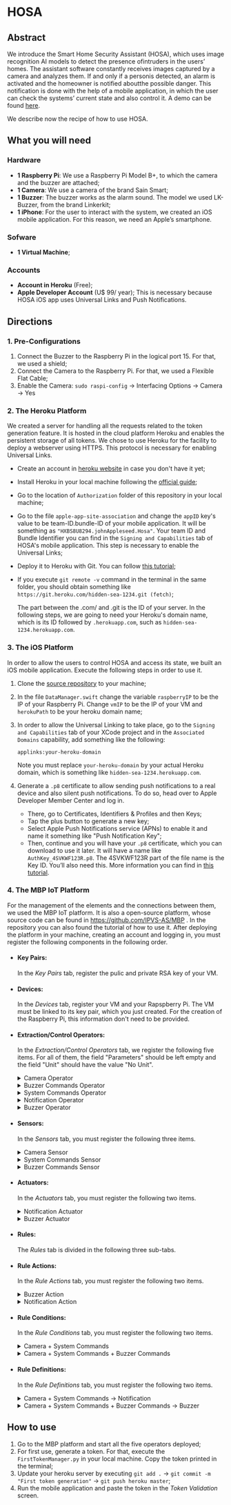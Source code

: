 # HOSA

## Abstract

We introduce the Smart Home Security Assistant (HOSA), which uses image recognition AI models to detect the presence ofintruders in the users’ homes. The assistant software constantly receives images captured by a camera and analyzes them. If and only if a personis detected, an alarm is activated and the homeowner is notified aboutthe possible danger. This notification is done with the help of a mobile application, in which the user can check the systems’ current state and also control it. A demo can be found [here](https://youtu.be/b_f2JWnbJsk).

We describe now the recipe of how to use HOSA.

## What you will need

### Hardware

- **1 Raspberry Pi**: We use a Raspberry Pi Model B+, to which the camera and the buzzer are attached;
- **1 Camera**: We use a camera of the brand Sain Smart;
- **1 Buzzer**: The buzzer works as the alarm sound. The model we used LK-Buzzer, from the brand Linkerkit;
- **1 iPhone**: For the user to interact with the system, we created an iOS mobile application. For this reason, we need an Apple’s smartphone.

### Sofware

- **1 Virtual Machine**;

### Accounts

- **Account in Heroku** (Free);
- **Apple Developer Account** (U$ 99/ year);
  This is necessary because HOSA iOS app uses Universal Links and Push Notifications.

## Directions

### 1. Pre-Configurations

1. Connect the Buzzer to the Raspberry Pi in the logical port 15. For that, we used a shield;
2. Connect the Camera to the Raspberry Pi. For that, we used a Flexible Flat Cable;
3. Enable the Camera: `sudo raspi-config` -> Interfacing Options -> Camera -> Yes

### 2. The Heroku Platform

We created a server for handling all the requests related to the token generation feature. It is hosted in the cloud platform Heroku and enables the persistent storage of all tokens. We chose to use Heroku for the facility to deploy a webserver using HTTPS. This protocol is necessary for enabling Universal Links.

- Create an account in [heroku website](https://www.heroku.com/) in case you don't have it yet;
- Install Heroku in your local machine following the [official guide](https://devcenter.heroku.com/articles/heroku-cli#download-and-install);
- Go to the location of `Authorization` folder of this repository in your local machine;
- Go to the file `apple-app-site-association` and change the `appID` key's value to be team-ID.bundle-ID of your mobile application. It will be something as `"HXBS8U8294.johnAppleseed.Hosa"`. Your team ID and Bundle Identifier you can find in the `Signing and Capabilities` tab of HOSA's mobile application. This step is necessary to enable the Universal Links;
- Deploy it to Heroku with Git. You can follow [this tutorial](https://devcenter.heroku.com/articles/git);
- If you execute `git remote -v` command in the terminal in the same folder, you should obtain something like 
  `https://git.heroku.com/hidden-sea-1234.git (fetch)`;
  
  The part between the .com/ and .git is the ID of your server. In the following steps, we are going to need your Heroku's domain name, which is its ID followed by `.herokuapp.com`, such as `hidden-sea-1234.herokuapp.com`.

### 3. The iOS Platform

In order to allow the users to control HOSA and access its state, we built an iOS mobile application. Execute the following steps in order to use it.

1. Clone the [source repository](https://github.com/lauracorssac/HOSA-iOS) to your machine;
2. In the file `DataManager.swift` change the variable `raspberryIP` to be the IP of your Raspberry Pi. Change `vmIP` to be the IP of your VM and `herokuPath` to be your heroku domain name;
3. In order to allow the Universal Linking to take place, go to the `Signing and Capabilities` tab of your XCode project and in the `Associated Domains` capability, add something like the following:

    `applinks:your-heroku-domain`
  
    Note you must replace `your-heroku-domain` by your actual Heroku domain, which is something like `hidden-sea-1234.herokuapp.com`.
	
4. Generate a `.p8` certificate to allow sending push notifications to a real device and also silent push notifications. To do so, head over to Apple Developer Member Center and log in. 
  	* There, go to Certificates, Identifiers & Profiles and then Keys;
  	* Tap the plus button to generate a new key;
  	* Select Apple Push Notifications service (APNs) to enable it and name it something like "Push Notification Key";
  	* Then, continue and you will have your `.p8` certificate, which you can download to use it later. It will have a name like `AuthKey_4SVKWF123R.p8`. The 4SVKWF123R part of the file name is the Key ID. You’ll also need this. More information you can find in [this tutorial](https://www.raywenderlich.com/11395893-push-notifications-tutorial-getting-started).

### 4. The MBP IoT Platform

For the management of the elements and the connections between them, we used the MBP IoT platform. It is also a open-source platform, whose source code can be found in https://github.com/IPVS-AS/MBP . In the repository you can also found the tutorial of how to use it. After deploying the platform in your machine, creating an account and logging in, you must register the following components in the following order.
		
* ####  **Key Pairs**:
  In the _Key Pairs_ tab, register the pulic and private RSA key of your VM.

* ####  **Devices**:
  In the _Devices_ tab, register your VM and your Rapspberry Pi. The VM must be linked to its key pair, which you just created. For the creation of the Raspberry Pi, this information don't need to be provided.

* #### **Extraction/Control Operators**: 

  In the _Extraction/Control Operators_ tab, we register the following five items. For all of them, the field "Parameters" should be left empty and the field "Unit" should have the value "No Unit".
  
    <details>
      <summary>Camera Operator</summary>

  1. Open the _Camera_ folder of this repo;

  2. In the `TokenValidationManager.py` file, change the value of the `YOUR_HEROKU_URL` variable to be the URL of your webserver hosted in Heroku;

  3. Go back to MBP and register a new Operator. There will be a new form and in its _Operator scripts_ section, you must upload all the files inside _Camera Operator_ folder.
    </details>

    <details>
      <summary>Buzzer Commands Operator</summary>
  
  1. Open the _Buzzer Commands_ folder of this repository;

  2. In the `TokenValidationManager.py` file, change the value of the `YOUR_HEROKU_URL` variable to be the URL of your webserver hosted in Heroku;

  3. In the `NotificationManager.py` file, change the value of the `HOST` variable to be the IP of your VM. Change the `BUNDLE_ID` and `TEAM_ID` to be the your's Apple Developer information. Both Bundle ID and Team ID can be found in the `Signing and Capabilities` tab in Xcode. Change the `APNS_KEY_ID` to be the Key ID generated in section 3.4. Change `APNS_AUTH_KEY_PATH` to be the full name of your key. Something like `AuthKey_4SVKWF123R.p8`. Change also the `DEVICE_TOKEN` variable to be the token of your iPhone. When you run the application, this value will be printed by the following function in your `AppDelegate.swift` file;

    ```swift
    func application( _ application: UIApplication, didRegisterForRemoteNotificationsWithDeviceToken deviceToken: Data) {
      let tokenParts = deviceToken.map { data in String(format: "%02.2hhx", data) }
      let token = tokenParts.joined()
      print("Device Token: \(token)")
    }
    ````
    
  4. Place your `.p8` certificate generated in previously in this folder;

  5. Go back to MBP and register a new Operator. There will be a new form and in its _Operator scripts_ section, you must upload all the files inside _Buzzer Commands Operator_ folder.

    </details>

  <details>
  <summary>System Commands Operator</summary>
  
  1. Open the _System Commands_ folder of this repository;

  2. Follow steps 2, 3 and 4 of _Buzzer Commands Operator_;

  3. Go back to MBP and register a new Operator. There will be a new form and in its _Operator scripts_ section, you must upload all the files inside _System Commands Operator_ folder.
  </details>

  <details>
    <summary>Notification Operator</summary>
  
  1. Open the _Notification_ folder of this repository;

  2. Follow the steps 2,3 and 4 of the _Buzzer Commands Operator_;

  3. Go back to MBP and register a new Operator. There will be a new form and in its _Operator scripts_ section, you must upload all the files inside _Notification Operator_ folder.
  </details>

  <details>
    <summary>Buzzer Operator</summary>

    1. Open the _Buzzer_ folder of this repository;

    2. In the `mbp_client.py` file, change the value of the `YOUR_VM_IP` variable to be the IP of your VM;

    3. Go back to MBP and register a new Operator. There will be a new form and in its _Operator scripts_ section, you must upload all the files inside _Buzzer Operator_ folder.
  </details>

* #### **Sensors:** 

  In the _Sensors_ tab, you must register the following three items.

  <details>
    <summary>Camera Sensor</summary>

    * The _Sensor Type_ should be _Camera_;

    * The _Extraction Operator_ should be the _Camera Operator_;

    * The _Device_ should be the Raspberry Pi.
  </details>

  <details>
    <summary>System Commands Sensor</summary>

    * The _Sensor Type_ should be _Touch_;

    * The _Extraction Operator_ should be the _System Commands Operator_;

    * The _Device_ should be the VM.
  </details>

  <details>
    <summary>Buzzer Commands Sensor</summary>

    * The _Sensor Type_ should be _Touch_;

    * The _Extraction Operator_ should be the _Buzzer Commands Operator_;

    * The _Device_ should be the VM.
  </details>

* #### **Actuators**: 
  In the _Actuators_ tab, you must register the following two items.

  <details>
    <summary>Notification Actuator</summary>

    * The _Actuator Type_ may be _Vibration_;

    * The _Control Operator_ should be the _Notification Operator_;

    * The _Device_ should be the VM.
  </details>

  <details>
    <summary>Buzzer Actuator</summary>

    * The _Actuator Type_ may be _Buzzer_;

    * The _Control Operator_ should be the _Buzzer Operator_;

    * The _Device_ should be the Raspberry Pi.
  </details>

* #### **Rules**: 
  The _Rules_ tab is divided in the following three sub-tabs.

* #### **Rule Actions**: 

  In the _Rule Actions_ tab, you must register the following two items.

  <details>
    <summary>Buzzer Action</summary>
  
  * For _Action Type_ select _Actuator Action_;

  * For _Actuator_ select _Buzzer Actuator_;

  * For _suffix_ type "action".
  </details>

  <details>
    <summary>Notification Action</summary>
  
  * For _Action Type_ select _Actuator Action_;

  * For _Actuator_ select _Notification Actuator_;

  * For _suffix_ type "action".
  </details>

* #### **Rule Conditions**: 

  In the _Rule Conditions_ tab, you must register the following two items.

  <details>
    <summary>Camera + System Commands</summary>
  
  * Name it Camera + System Commands. Proceed;

  * Drag the _Camera_ and the _System Commands_ sensors to the indicated place and add an _or_ Operator between them; Proceed;

  * Make sure the pattern is 

    ```
    SELECT * FROM pattern [every (
    event_0= <camera_sensor_ID> OR 
    event_1= <system_commands_sensor_ID>
    )]
    ```
  </details>

  <details>
    <summary> Camera + System Commands + Buzzer Commands</summary>

    * Name it Camera + System Commands + Buzzer Commands. Proceed;

    * Drag the _Camera_, the _System Commands_, and the _Buzzer Commands_ sensors to the indicated place and add two _or_ Operators between them. Proceed;

    * Make sure the pattern is 

    ```
    SELECT * FROM pattern [every (
    event_0= <camera_sensor_ID> OR 
    event_1= <system_commands_sensor_ID> OR
    event_2= <buzzer_commands_sensor_ID>
    )]
    ```

  </details>

* #### **Rule Definitions**: 

  In the _Rule Definitions_ tab, you must register the following two items.

  <details>
    <summary> Camera + System Commands -> Notification</summary>

    * For _Condition_ select _Camera + System Commands_;

    * For _Action_ select _Notification Action_.

  </details>

  <details>
    <summary> Camera + System Commands + Buzzer Commands -> Buzzer</summary>

    * For _Condition_ select _Camera + System Commands + Buzzer Commands_;

    * For _Action_ select _Buzzer Action_.

  </details> 

## How to use

  1. Go to the MBP platform and start all the five operators deployed;
  2. For first use, generate a token. For that, execute the `FirstTokenManager.py` in your local machine. Copy the token printed in the terminal;
  3. Update your heroku server by executing `git add .` -> `git commit -m "First token generation"` -> `git push heroku master`;
  4. Run the mobile application and paste the token in the _Token Validation_ screen.
